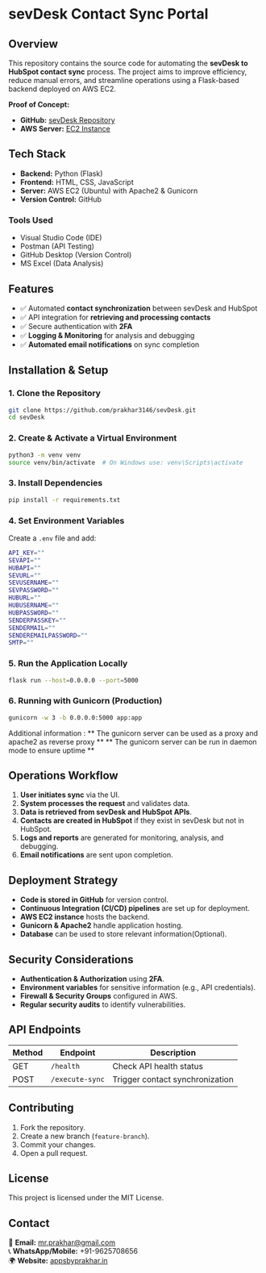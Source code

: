 # **sevDesk Contact Sync Portal**

## **Overview**
This repository contains the source code for automating the **sevDesk to HubSpot contact sync** process. The project aims to improve efficiency, reduce manual errors, and streamline operations using a Flask-based backend deployed on AWS EC2.

**Proof of Concept:**
- **GitHub:** [sevDesk Repository](https://github.com/prakhar3146/sevDesk.git)
- **AWS Server:** [EC2 Instance](http://ec2-13-61-192-233.eu-north-1.compute.amazonaws.com)

## **Tech Stack**
- **Backend:** Python (Flask)
- **Frontend:** HTML, CSS, JavaScript
- **Server:** AWS EC2 (Ubuntu) with Apache2 & Gunicorn
- **Version Control:** GitHub

### **Tools Used**
- Visual Studio Code (IDE)
- Postman (API Testing)
- GitHub Desktop (Version Control)
- MS Excel (Data Analysis)

## **Features**
- ✅ Automated **contact synchronization** between sevDesk and HubSpot
- ✅ API integration for **retrieving and processing contacts**
- ✅ Secure authentication with **2FA**
- ✅ **Logging & Monitoring** for analysis and debugging
- ✅ **Automated email notifications** on sync completion

## **Installation & Setup**
### **1. Clone the Repository**
```bash
git clone https://github.com/prakhar3146/sevDesk.git
cd sevDesk
```

### **2. Create & Activate a Virtual Environment**
```bash
python3 -m venv venv
source venv/bin/activate  # On Windows use: venv\Scripts\activate
```

### **3. Install Dependencies**
```bash
pip install -r requirements.txt
```

### **4. Set Environment Variables**
Create a `.env` file and add:
```bash
API_KEY=""
SEVAPI=""
HUBAPI=""
SEVURL=""
SEVUSERNAME=""
SEVPASSWORD=""
HUBURL=""
HUBUSERNAME=""
HUBPASSWORD=""
SENDERPASSKEY=""
SENDERMAIL=""
SENDEREMAILPASSWORD=""
SMTP=""
```

### **5. Run the Application Locally**
```bash
flask run --host=0.0.0.0 --port=5000
```

### **6. Running with Gunicorn (Production)**
```bash
gunicorn -w 3 -b 0.0.0.0:5000 app:app
```
Additional information : 
** The gunicorn server can be used as a proxy and apache2 as reverse proxy **
** The gunicorn server can be run in daemon mode to ensure uptime **

## **Operations Workflow**
1. **User initiates sync** via the UI.
2. **System processes the request** and validates data.
3. **Data is retrieved from sevDesk and HubSpot APIs**.
4. **Contacts are created in HubSpot** if they exist in sevDesk but not in HubSpot.
5. **Logs and reports** are generated for monitoring, analysis, and debugging.
6. **Email notifications** are sent upon completion.

## **Deployment Strategy**
- **Code is stored in GitHub** for version control.
- **Continuous Integration (CI/CD) pipelines** are set up for deployment.
- **AWS EC2 instance** hosts the backend.
- **Gunicorn & Apache2** handle application hosting.
- **Database** can be used to store relevant information(Optional).

## **Security Considerations**
- **Authentication & Authorization** using **2FA**.
- **Environment variables** for sensitive information (e.g., API credentials).
- **Firewall & Security Groups** configured in AWS.
- **Regular security audits** to identify vulnerabilities.

## **API Endpoints**
| Method | Endpoint               | Description                     |
|--------|------------------------|---------------------------------|
| GET    | `/health`              | Check API health status        |
| POST   | `/execute-sync`        | Trigger contact synchronization |

## **Contributing**
1. Fork the repository.
2. Create a new branch (`feature-branch`).
3. Commit your changes.
4. Open a pull request.

## **License**
This project is licensed under the MIT License.

## **Contact**
📧 **Email:** mr.prakhar@gmail.com  
📞 **WhatsApp/Mobile:** +91-9625708656  
🌍 **Website:** [appsbyprakhar.in](http://www.appsbyprakhar.in)

